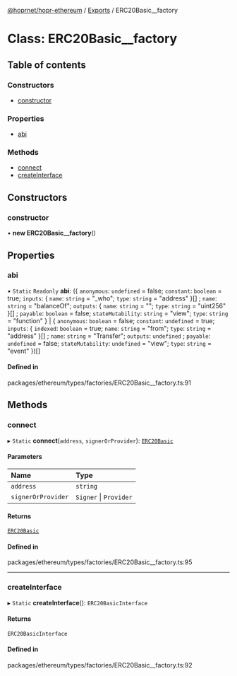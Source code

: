 [@hoprnet/hopr-ethereum](../README.md) / [Exports](../modules.md) / ERC20Basic__factory

# Class: ERC20Basic\_\_factory

## Table of contents

### Constructors

- [constructor](ERC20Basic__factory.md#constructor)

### Properties

- [abi](ERC20Basic__factory.md#abi)

### Methods

- [connect](ERC20Basic__factory.md#connect)
- [createInterface](ERC20Basic__factory.md#createinterface)

## Constructors

### constructor

• **new ERC20Basic__factory**()

## Properties

### abi

▪ `Static` `Readonly` **abi**: ({ `anonymous`: `undefined` = false; `constant`: `boolean` = true; `inputs`: { `name`: `string` = "\_who"; `type`: `string` = "address" }[] ; `name`: `string` = "balanceOf"; `outputs`: { `name`: `string` = ""; `type`: `string` = "uint256" }[] ; `payable`: `boolean` = false; `stateMutability`: `string` = "view"; `type`: `string` = "function" } \| { `anonymous`: `boolean` = false; `constant`: `undefined` = true; `inputs`: { `indexed`: `boolean` = true; `name`: `string` = "from"; `type`: `string` = "address" }[] ; `name`: `string` = "Transfer"; `outputs`: `undefined` ; `payable`: `undefined` = false; `stateMutability`: `undefined` = "view"; `type`: `string` = "event" })[]

#### Defined in

packages/ethereum/types/factories/ERC20Basic__factory.ts:91

## Methods

### connect

▸ `Static` **connect**(`address`, `signerOrProvider`): [`ERC20Basic`](ERC20Basic.md)

#### Parameters

| Name | Type |
| :------ | :------ |
| `address` | `string` |
| `signerOrProvider` | `Signer` \| `Provider` |

#### Returns

[`ERC20Basic`](ERC20Basic.md)

#### Defined in

packages/ethereum/types/factories/ERC20Basic__factory.ts:95

___

### createInterface

▸ `Static` **createInterface**(): `ERC20BasicInterface`

#### Returns

`ERC20BasicInterface`

#### Defined in

packages/ethereum/types/factories/ERC20Basic__factory.ts:92
